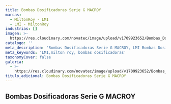 ```yaml
---
title: Bombas Dosificadoras Serie G MACROY
marcas:
  - MiltonRoy - LMI
  - LMI - MiltonRoy
industrias: []
imagen: >-
  https://res.cloudinary.com/novatec/image/upload/v1709923652/Bombas_Dosificadoras_Serie_G_MACROY_zm9iuh.jpg
catalogo: ''
meta_description: 'Bombas Dosificadoras Serie G MACROY, LMI Bombas Dosificadoras, Milton Roy'
meta_keywords: 'LMI,milton roy, bombas dosificadoras'
taxonomyCover: false
galeria:
  - >-
    https://res.cloudinary.com/novatec/image/upload/v1709923652/Bombas_Dosificadoras_Serie_G_MACROY_zm9iuh.jpg
titulo_adicional: Bombas Dosificadoras Serie G MACROY
---
```


## **Bombas Dosificadoras Serie G MACROY**
